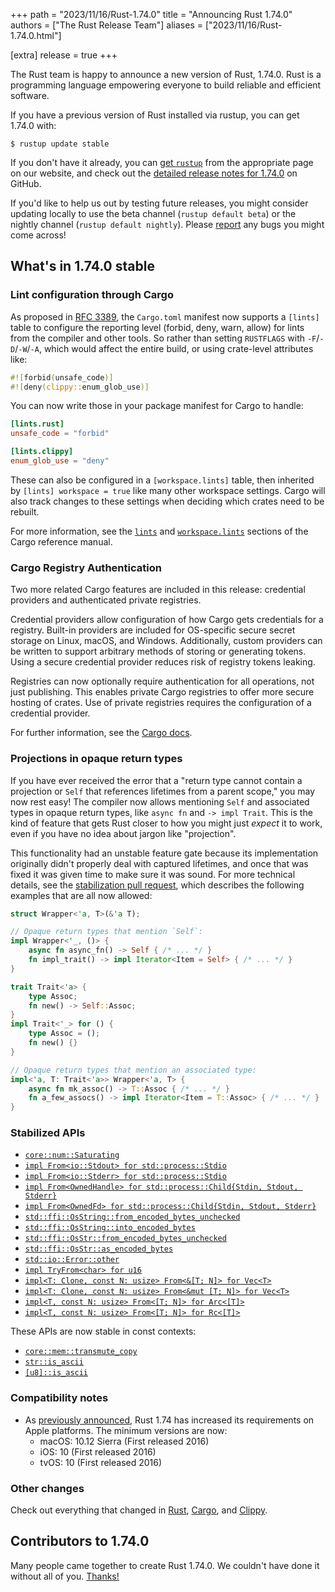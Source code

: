 +++
path = "2023/11/16/Rust-1.74.0"
title = "Announcing Rust 1.74.0"
authors = ["The Rust Release Team"]
aliases = ["2023/11/16/Rust-1.74.0.html"]

[extra]
release = true
+++

The Rust team is happy to announce a new version of Rust, 1.74.0. Rust is a programming language empowering everyone to build reliable and efficient software.

If you have a previous version of Rust installed via rustup, you can get 1.74.0 with:

```console
$ rustup update stable
```

If you don't have it already, you can [get `rustup`](https://www.rust-lang.org/install.html) from the appropriate page on our website, and check out the [detailed release notes for 1.74.0](https://github.com/rust-lang/rust/releases/tag/1.74.0) on GitHub.

If you'd like to help us out by testing future releases, you might consider updating locally to use the beta channel (`rustup default beta`) or the nightly channel (`rustup default nightly`). Please [report](https://github.com/rust-lang/rust/issues/new/choose) any bugs you might come across!

## What's in 1.74.0 stable

### Lint configuration through Cargo

As proposed in [RFC 3389](https://rust-lang.github.io/rfcs/3389-manifest-lint.html),
the `Cargo.toml` manifest now supports a `[lints]` table to configure the
reporting level (forbid, deny, warn, allow) for lints from the compiler and
other tools. So rather than setting `RUSTFLAGS` with `-F`/`-D`/`-W`/`-A`, which
would affect the entire build, or using crate-level attributes like:

```rust
#![forbid(unsafe_code)]
#![deny(clippy::enum_glob_use)]
```

You can now write those in your package manifest for Cargo to handle:

```toml
[lints.rust]
unsafe_code = "forbid"

[lints.clippy]
enum_glob_use = "deny"
```

These can also be configured in a `[workspace.lints]` table, then inherited by
`[lints] workspace = true` like many other workspace settings. Cargo will also
track changes to these settings when deciding which crates need to be rebuilt.

For more information, see the [`lints`] and [`workspace.lints`] sections of the
Cargo reference manual.

[`lints`]: https://doc.rust-lang.org/stable/cargo/reference/manifest.html#the-lints-section
[`workspace.lints`]: https://doc.rust-lang.org/stable/cargo/reference/workspaces.html#the-lints-table

### Cargo Registry Authentication

Two more related Cargo features are included in this release: credential
providers and authenticated private registries.

Credential providers allow configuration of how Cargo gets credentials for a
registry. Built-in providers are included for OS-specific secure secret storage
on Linux, macOS, and Windows. Additionally, custom providers can be written to
support arbitrary methods of storing or generating tokens. Using a secure
credential provider reduces risk of registry tokens leaking.

Registries can now optionally require authentication for all operations, not
just publishing. This enables private Cargo registries to offer more secure
hosting of crates. Use of private registries requires the configuration of a
credential provider.

For further information, see the
[Cargo docs](https://doc.rust-lang.org/beta/cargo/reference/registry-authentication.html).

### Projections in opaque return types

If you have ever received the error that a "return type cannot contain a
projection or `Self` that references lifetimes from a parent scope," you may
now rest easy! The compiler now allows mentioning `Self` and
associated types in opaque return types, like `async fn` and `-> impl Trait`.
This is the kind of feature that gets Rust closer to how you might just
_expect_ it to work, even if you have no idea about jargon like "projection".

This functionality had an unstable feature gate because its implementation
originally didn't properly deal with captured lifetimes, and once that was
fixed it was given time to make sure it was sound. For more technical details,
see the [stabilization pull request][115659], which describes the following
examples that are all now allowed:

```rust
struct Wrapper<'a, T>(&'a T);

// Opaque return types that mention `Self`:
impl Wrapper<'_, ()> {
    async fn async_fn() -> Self { /* ... */ }
    fn impl_trait() -> impl Iterator<Item = Self> { /* ... */ }
}

trait Trait<'a> {
    type Assoc;
    fn new() -> Self::Assoc;
}
impl Trait<'_> for () {
    type Assoc = ();
    fn new() {}
}

// Opaque return types that mention an associated type:
impl<'a, T: Trait<'a>> Wrapper<'a, T> {
    async fn mk_assoc() -> T::Assoc { /* ... */ }
    fn a_few_assocs() -> impl Iterator<Item = T::Assoc> { /* ... */ }
}
```

[115659]: https://github.com/rust-lang/rust/pull/115659

### Stabilized APIs

- [`core::num::Saturating`](https://doc.rust-lang.org/stable/std/num/struct.Saturating.html)
- [`impl From<io::Stdout> for std::process::Stdio`](https://doc.rust-lang.org/stable/std/process/struct.Stdio.html#impl-From%3CStdout%3E-for-Stdio)
- [`impl From<io::Stderr> for std::process::Stdio`](https://doc.rust-lang.org/stable/std/process/struct.Stdio.html#impl-From%3CStderr%3E-for-Stdio)
- [`impl From<OwnedHandle> for std::process::Child{Stdin, Stdout, Stderr}`](https://doc.rust-lang.org/stable/std/process/struct.Stdio.html#impl-From%3CStderr%3E-for-Stdio)
- [`impl From<OwnedFd> for std::process::Child{Stdin, Stdout, Stderr}`](https://doc.rust-lang.org/stable/std/process/struct.Stdio.html#impl-From%3CStderr%3E-for-Stdio)
- [`std::ffi::OsString::from_encoded_bytes_unchecked`](https://doc.rust-lang.org/stable/std/ffi/struct.OsString.html#method.from_encoded_bytes_unchecked)
- [`std::ffi::OsString::into_encoded_bytes`](https://doc.rust-lang.org/stable/std/ffi/struct.OsString.html#method.into_encoded_bytes)
- [`std::ffi::OsStr::from_encoded_bytes_unchecked`](https://doc.rust-lang.org/stable/std/ffi/struct.OsStr.html#method.from_encoded_bytes_unchecked)
- [`std::ffi::OsStr::as_encoded_bytes`](https://doc.rust-lang.org/stable/std/ffi/struct.OsStr.html#method.as_encoded_bytes)
- [`std::io::Error::other`](https://doc.rust-lang.org/stable/std/io/struct.Error.html#method.other)
- [`impl TryFrom<char> for u16`](https://doc.rust-lang.org/stable/std/primitive.u16.html#impl-TryFrom%3Cchar%3E-for-u16)
- [`impl<T: Clone, const N: usize> From<&[T; N]> for Vec<T>`](https://doc.rust-lang.org/stable/std/vec/struct.Vec.html#impl-From%3C%26%5BT;+N%5D%3E-for-Vec%3CT,+Global%3E)
- [`impl<T: Clone, const N: usize> From<&mut [T; N]> for Vec<T>`](https://doc.rust-lang.org/stable/std/vec/struct.Vec.html#impl-From%3C%26mut+%5BT;+N%5D%3E-for-Vec%3CT,+Global%3E)
- [`impl<T, const N: usize> From<[T; N]> for Arc<[T]>`](https://doc.rust-lang.org/stable/std/sync/struct.Arc.html#impl-From%3C%5BT;+N%5D%3E-for-Arc%3C%5BT%5D,+Global%3E)
- [`impl<T, const N: usize> From<[T; N]> for Rc<[T]>`](https://doc.rust-lang.org/stable/std/rc/struct.Rc.html#impl-From%3C%5BT;+N%5D%3E-for-Rc%3C%5BT%5D,+Global%3E)

These APIs are now stable in const contexts:

- [`core::mem::transmute_copy`](https://doc.rust-lang.org/stable/std/mem/fn.transmute_copy.html)
- [`str::is_ascii`](https://doc.rust-lang.org/stable/std/primitive.str.html#method.is_ascii)
- [`[u8]::is_ascii`](https://doc.rust-lang.org/stable/std/primitive.slice.html#method.is_ascii)

### Compatibility notes

* As [previously announced][apple-min], Rust 1.74 has increased its
  requirements on Apple platforms. The minimum versions are now:
    - macOS: 10.12 Sierra (First released 2016)
    - iOS: 10 (First released 2016)
    - tvOS: 10 (First released 2016)

[apple-min]: https://blog.rust-lang.org/2023/09/25/Increasing-Apple-Version-Requirements.html

### Other changes

Check out everything that changed in [Rust](https://github.com/rust-lang/rust/releases/tag/1.74.0), [Cargo](https://doc.rust-lang.org/nightly/cargo/CHANGELOG.html#cargo-174-2023-11-16), and [Clippy](https://github.com/rust-lang/rust-clippy/blob/master/CHANGELOG.md#rust-174).

## Contributors to 1.74.0

Many people came together to create Rust 1.74.0. We couldn't have done it without all of you. [Thanks!](https://thanks.rust-lang.org/rust/1.74.0/)
